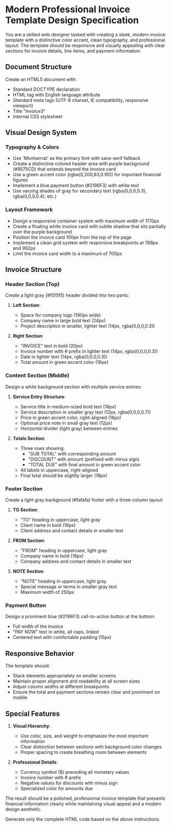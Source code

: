 # Modern Professional Invoice Template Design Specification

You are a skilled web designer tasked with creating a sleek, modern invoice template with a distinctive color accent, clean typography, and professional layout. The template should be responsive and visually appealing with clear sections for invoice details, line items, and payment information.

## Document Structure

Create an HTML5 document with:

- Standard DOCTYPE declaration
- HTML tag with English language attribute
- Standard meta tags (UTF-8 charset, IE compatibility, responsive viewport)
- Title "Invoice3"
- Internal CSS stylesheet

## Visual Design System

### Typography & Colors

- Use 'Montserrat' as the primary font with sans-serif fallback
- Create a distinctive colored header area with purple background (#9575CD) that extends beyond the invoice card
- Use a green accent color (rgba(0,200,83,0.95)) for important financial figures
- Implement a blue payment button (#2196F3) with white text
- Use varying shades of gray for secondary text (rgba(0,0,0,0.3), rgba(0,0,0,0.4), etc.)

### Layout Framework

- Design a responsive container system with maximum width of 1170px
- Create a floating white invoice card with subtle shadow that sits partially over the purple background
- Position the invoice card 100px from the top of the page
- Implement a clean grid system with responsive breakpoints at 768px and 992px
- Limit the invoice card width to a maximum of 700px

## Invoice Structure

### Header Section (Top)

Create a light gray (#f5f5f5) header divided into two parts:

1. **Left Section**:

   - Space for company logo (190px wide)
   - Company name in large bold text (24px)
   - Project description in smaller, lighter text (14px, rgba(0,0,0,0.3))

2. **Right Section**:
   - "INVOICE" text in bold (20px)
   - Invoice number with # prefix in lighter text (14px, rgba(0,0,0,0.3))
   - Date in lighter text (14px, rgba(0,0,0,0.3))
   - Total amount in green accent color (16px)

### Content Section (Middle)

Design a white background section with multiple service entries:

1. **Service Entry Structure**:

   - Service title in medium-sized bold text (18px)
   - Service description in smaller gray text (12px, rgba(0,0,0,0.7))
   - Price in green accent color, right-aligned (16px)
   - Optional price note in small gray text (12px)
   - Horizontal divider (light gray) between entries

2. **Totals Section**:
   - Three rows showing:
     - "SUB TOTAL" with corresponding amount
     - "DISCOUNT" with amount (prefixed with minus sign)
     - "TOTAL DUE" with final amount in green accent color
   - All labels in uppercase, right-aligned
   - Final total should be slightly larger (18px)

### Footer Section

Create a light gray background (#fafafa) footer with a three-column layout:

1. **TO Section**:

   - "TO" heading in uppercase, light gray
   - Client name in bold (16px)
   - Client address and contact details in smaller text

2. **FROM Section**:

   - "FROM" heading in uppercase, light gray
   - Company name in bold (16px)
   - Company address and contact details in smaller text

3. **NOTE Section**:
   - "NOTE" heading in uppercase, light gray
   - Special message or terms in smaller gray text
   - Maximum width of 250px

### Payment Button

Design a prominent blue (#2196F3) call-to-action button at the bottom:

- Full width of the invoice
- "PAY NOW" text in white, all caps, linked
- Centered text with comfortable padding (15px)

## Responsive Behavior

The template should:

- Stack elements appropriately on smaller screens
- Maintain proper alignment and readability at all screen sizes
- Adjust column widths at different breakpoints
- Ensure the total and payment sections remain clear and prominent on mobile

## Special Features

1. **Visual Hierarchy**:

   - Use color, size, and weight to emphasize the most important information
   - Clear distinction between sections with background color changes
   - Proper spacing to create breathing room between elements

2. **Professional Details**:
   - Currency symbol ($) preceding all monetary values
   - Invoice number with # prefix
   - Negative values for discounts with minus sign
   - Specialized color for amounts due

The result should be a polished, professional invoice template that presents financial information clearly while maintaining visual appeal and a modern design aesthetic.

Generate only the complete HTML code based on the above instructions.
